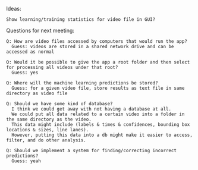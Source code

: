 Ideas:

    Show learning/training statistics for video file in GUI?

Questions for next meeting:

    Q: How are video files accessed by computers that would run the app?
      Guess: videos are stored in a shared network drive and can be accessed as normal

    Q: Would it be possible to give the app a root folder and then select for processing all videos under that root?
      Guess: yes

    Q: Where will the machine learning predictions be stored?
      Guess: for a given video file, store results as text file in same directory as video file

    Q: Should we have some kind of database?
      I think we could get away with not having a database at all.
      We could put all data related to a certain video into a folder in the same directory as the video.
      This data might include (labels & times & confidences, bounding box locations & sizes, line lanes).
      However, putting this data into a db might make it easier to access, filter, and do other analysis.

    Q: Should we implement a system for finding/correcting incorrect predictions?
      Guess: yeah